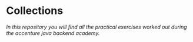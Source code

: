 # Collections

_In this repository you will find all the practical exercises worked out during the accenture java backend academy._

